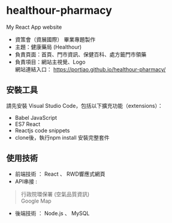 # healthour-pharmacy
My React App website

* 資策會（資展國際） 畢業專題製作  
* 主題：健康藥局 (Healthour)  
* 負責頁面：首頁、門市資訊、保健百科、處方籤門市領藥  
* 負責項目：網站主視覺、Logo <br>
網站連結入口： https://portiao.github.io/healthour-pharmacy/

## 安裝工具  
請先安裝 Visual Studio Code，包括以下擴充功能（extensions）：  
* Babel JavaScript
* ES7 React  
* Reactjs code snippets
* clone後，執行npm install 安裝完整套件

##  使用技術
* 前端技術 ： React 、 RWD響應式網頁
* API串接  :
> 行政院環保署 (空氣品質資訊)  
> Google Map  

* 後端技術 ： Node.js 、 MySQL  
